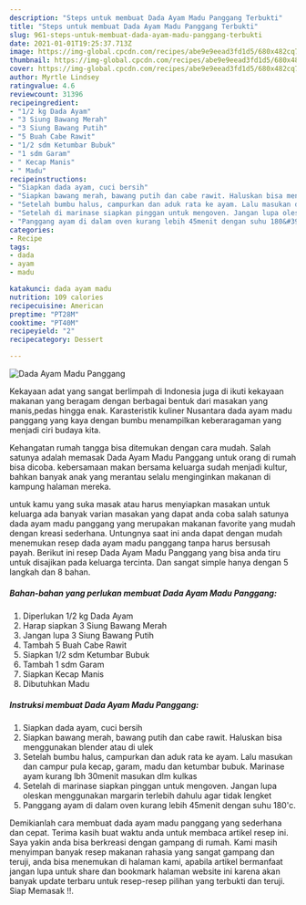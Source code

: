 ```yaml
---
description: "Steps untuk membuat Dada Ayam Madu Panggang Terbukti"
title: "Steps untuk membuat Dada Ayam Madu Panggang Terbukti"
slug: 961-steps-untuk-membuat-dada-ayam-madu-panggang-terbukti
date: 2021-01-01T19:25:37.713Z
image: https://img-global.cpcdn.com/recipes/abe9e9eead3fd1d5/680x482cq70/dada-ayam-madu-panggang-foto-resep-utama.jpg
thumbnail: https://img-global.cpcdn.com/recipes/abe9e9eead3fd1d5/680x482cq70/dada-ayam-madu-panggang-foto-resep-utama.jpg
cover: https://img-global.cpcdn.com/recipes/abe9e9eead3fd1d5/680x482cq70/dada-ayam-madu-panggang-foto-resep-utama.jpg
author: Myrtle Lindsey
ratingvalue: 4.6
reviewcount: 31396
recipeingredient:
- "1/2 kg Dada Ayam"
- "3 Siung Bawang Merah"
- "3 Siung Bawang Putih"
- "5 Buah Cabe Rawit"
- "1/2 sdm Ketumbar Bubuk"
- "1 sdm Garam"
- " Kecap Manis"
- " Madu"
recipeinstructions:
- "Siapkan dada ayam, cuci bersih"
- "Siapkan bawang merah, bawang putih dan cabe rawit. Haluskan bisa menggunakan blender atau di ulek"
- "Setelah bumbu halus, campurkan dan aduk rata ke ayam. Lalu masukan dan campur pula kecap, garam, madu dan ketumbar bubuk. Marinase ayam kurang lbh 30menit masukan dlm kulkas"
- "Setelah di marinase siapkan pinggan untuk mengoven. Jangan lupa oleskan menggunakan margarin terlebih dahulu agar tidak lengket"
- "Panggang ayam di dalam oven kurang lebih 45menit dengan suhu 180&#39;c."
categories:
- Recipe
tags:
- dada
- ayam
- madu

katakunci: dada ayam madu 
nutrition: 109 calories
recipecuisine: American
preptime: "PT28M"
cooktime: "PT40M"
recipeyield: "2"
recipecategory: Dessert

---
```



![Dada Ayam Madu Panggang](https://img-global.cpcdn.com/recipes/abe9e9eead3fd1d5/680x482cq70/dada-ayam-madu-panggang-foto-resep-utama.jpg)

Kekayaan adat yang sangat berlimpah di Indonesia juga di ikuti kekayaan makanan yang beragam dengan berbagai bentuk dari masakan yang manis,pedas hingga enak. Karasteristik kuliner Nusantara dada ayam madu panggang yang kaya dengan bumbu menampilkan keberaragaman yang menjadi ciri budaya kita.


Kehangatan rumah tangga bisa ditemukan dengan cara mudah. Salah satunya adalah memasak Dada Ayam Madu Panggang untuk orang di rumah bisa dicoba. kebersamaan makan bersama keluarga sudah menjadi kultur, bahkan banyak anak yang merantau selalu menginginkan makanan di kampung halaman mereka.



untuk kamu yang suka masak atau harus menyiapkan masakan untuk keluarga ada banyak varian masakan yang dapat anda coba salah satunya dada ayam madu panggang yang merupakan makanan favorite yang mudah dengan kreasi sederhana. Untungnya saat ini anda dapat dengan mudah menemukan resep dada ayam madu panggang tanpa harus bersusah payah.
Berikut ini resep Dada Ayam Madu Panggang yang bisa anda tiru untuk disajikan pada keluarga tercinta. Dan sangat simple hanya dengan 5 langkah dan 8 bahan.


<!--inarticleads1-->

##### Bahan-bahan yang perlukan membuat Dada Ayam Madu Panggang:

1. Diperlukan 1/2 kg Dada Ayam
1. Harap siapkan 3 Siung Bawang Merah
1. Jangan lupa 3 Siung Bawang Putih
1. Tambah 5 Buah Cabe Rawit
1. Siapkan 1/2 sdm Ketumbar Bubuk
1. Tambah 1 sdm Garam
1. Siapkan  Kecap Manis
1. Dibutuhkan  Madu




<!--inarticleads2-->

##### Instruksi membuat  Dada Ayam Madu Panggang:

1. Siapkan dada ayam, cuci bersih
1. Siapkan bawang merah, bawang putih dan cabe rawit. Haluskan bisa menggunakan blender atau di ulek
1. Setelah bumbu halus, campurkan dan aduk rata ke ayam. Lalu masukan dan campur pula kecap, garam, madu dan ketumbar bubuk. Marinase ayam kurang lbh 30menit masukan dlm kulkas
1. Setelah di marinase siapkan pinggan untuk mengoven. Jangan lupa oleskan menggunakan margarin terlebih dahulu agar tidak lengket
1. Panggang ayam di dalam oven kurang lebih 45menit dengan suhu 180&#39;c.




Demikianlah cara membuat dada ayam madu panggang yang sederhana dan cepat. Terima kasih buat waktu anda untuk membaca artikel resep ini. Saya yakin anda bisa berkreasi dengan gampang di rumah. Kami masih menyimpan banyak resep makanan rahasia yang sangat gampang dan teruji, anda bisa menemukan di halaman kami, apabila artikel bermanfaat jangan lupa untuk share dan bookmark halaman website ini karena akan banyak update terbaru untuk resep-resep pilihan yang terbukti dan teruji. Siap Memasak !!. 
